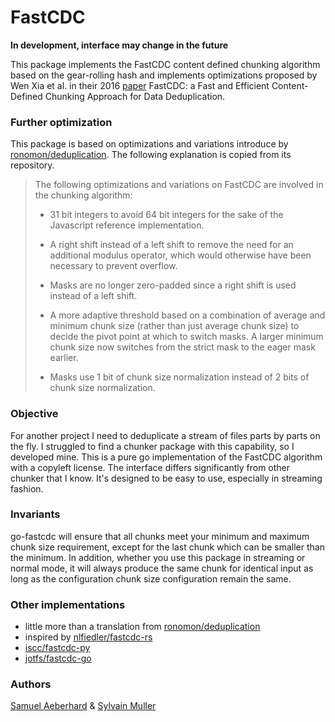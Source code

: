# FastCDC

**In development, interface may change in the future**

This package implements the FastCDC content defined chunking algorithm based on the gear-rolling hash and implements optimizations proposed by Wen Xia et al. in their 2016 [paper](https://www.usenix.org/system/files/conference/atc16/atc16-paper-xia.pdf) FastCDC:
a Fast and Efficient Content-Defined Chunking Approach for Data Deduplication.

### Further optimization

This package is based on optimizations and variations introduce by [ronomon/deduplication](https://github.com/ronomon/deduplication).
The following explanation is copied from its repository.

> The following optimizations and variations on FastCDC are involved in the chunking algorithm:
> 
> - 31 bit integers to avoid 64 bit integers for the sake of the Javascript reference implementation.
>  
> - A right shift instead of a left shift to remove the need for an additional modulus operator, which would otherwise have been necessary to prevent overflow.
>  
> - Masks are no longer zero-padded since a right shift is used instead of a left shift.
>  
> - A more adaptive threshold based on a combination of average and minimum chunk size (rather than just average chunk size) to decide the pivot point at which to switch masks. A larger minimum chunk size now switches from the strict mask to the eager mask earlier.
>  
> - Masks use 1 bit of chunk size normalization instead of 2 bits of chunk size normalization.

### Objective
For another project I need to deduplicate a stream of files parts by parts on the fly. I struggled to find a chunker package
with this capability, so I developed mine. This is a pure go implementation of the FastCDC algorithm with a copyleft license. 
The interface differs significantly from other chunker that I know. It's designed to be easy to use, especially in streaming fashion.

### Invariants

go-fastcdc will ensure that all chunks meet your minimum and maximum chunk size requirement, except for the last chunk which can
be smaller than the minimum. In addition, whether you use this package in streaming or normal mode, it will always produce the same
chunk for identical input as long as the configuration chunk size configuration remain the same.

### Other implementations
- little more than a translation from [ronomon/deduplication](https://github.com/ronomon/deduplication)
- inspired by [nlfiedler/fastcdc-rs](https://github.com/nlfiedler/fastcdc-rs)
- [iscc/fastcdc-py](https://github.com/iscc/fastcdc-py)
- [jotfs/fastcdc-go](https://github.com/jotfs/fastcdc-go)

### Authors

[Samuel Aeberhard](https://github.com/isam2k) & [Sylvain Muller](https://github.com/tigerwill90)